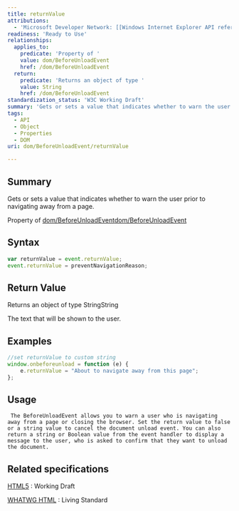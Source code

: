 ```yaml
---
title: returnValue
attributions:
  - 'Microsoft Developer Network: [[Windows Internet Explorer API reference](http://msdn.microsoft.com/en-us/library/ie/hh828809%28v=vs.85%29.aspx) Article]'
readiness: 'Ready to Use'
relationships:
  applies_to:
    predicate: 'Property of '
    value: dom/BeforeUnloadEvent
    href: /dom/BeforeUnloadEvent
  return:
    predicate: 'Returns an object of type '
    value: String
    href: /dom/BeforeUnloadEvent
standardization_status: 'W3C Working Draft'
summary: 'Gets or sets a value that indicates whether to warn the user prior to navigating away from a page.'
tags:
  - API
  - Object
  - Properties
  - DOM
uri: dom/BeforeUnloadEvent/returnValue

---
```

## <span>Summary</span>

Gets or sets a value that indicates whether to warn the user prior to navigating away from a page.

Property of [dom/BeforeUnloadEvent](/dom/BeforeUnloadEvent)[dom/BeforeUnloadEvent](/dom/BeforeUnloadEvent)

## <span>Syntax</span>

``` js
var returnValue = event.returnValue;
event.returnValue = preventNavigationReason;
```

## <span>Return Value</span>

Returns an object of type StringString

The text that will be shown to the user.

## <span>Examples</span>

``` js
//set returnValue to custom string
window.onbeforeunload = function (e) {
    e.returnValue = "About to navigate away from this page";
};
```

## <span>Usage</span>

     The BeforeUnloadEvent allows you to warn a user who is navigating away from a page or closing the browser. Set the return value to false or a string value to cancel the document unload event. You can also return a string or Boolean value from the event handler to display a message to the user, who is asked to confirm that they want to unload the document.

## <span>Related specifications</span>

[HTML5](http://www.w3.org/TR/html5/)
:   Working Draft

[WHATWG HTML](http://www.whatwg.org/specs/web-apps/current-work/multipage)
:   Living Standard
